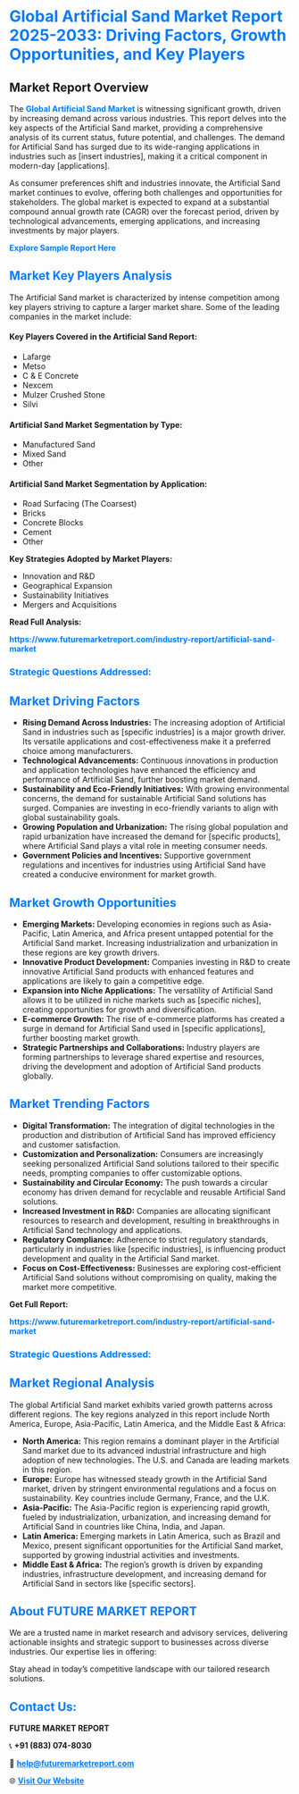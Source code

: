 <h1 style="color: #007BFF;">Global Artificial Sand Market Report 2025-2033: Driving Factors, Growth Opportunities, and Key Players</h1>

<section id="overview">
<h2>Market Report Overview</h2>
<p>The <a href="https://www.futuremarketreport.com/industry-report/artificial-sand-market" style="color: #007BFF; text-decoration: none;"><strong>Global Artificial Sand Market</strong></a> is witnessing significant growth, driven by increasing demand across various industries. This report delves into the key aspects of the Artificial Sand market, providing a comprehensive analysis of its current status, future potential, and challenges. The demand for Artificial Sand has surged due to its wide-ranging applications in industries such as [insert industries], making it a critical component in modern-day [applications].</p>
<p>As consumer preferences shift and industries innovate, the Artificial Sand market continues to evolve, offering both challenges and opportunities for stakeholders. The global market is expected to expand at a substantial compound annual growth rate (CAGR) over the forecast period, driven by technological advancements, emerging applications, and increasing investments by major players.</p>
</section>

<section id="overview">
<p><a href="https://www.futuremarketreport.com/request-sample/reportId=83671" style="color: #007BFF; text-decoration: none;"><strong>Explore Sample Report Here</strong></a></p>
</section>

<section id="key-players">
<h2 style="color: #007BFF;">Market Key Players Analysis</h2>
<p>The Artificial Sand market is characterized by intense competition among key players striving to capture a larger market share. Some of the leading companies in the market include:</p>
<h4>Key Players Covered in the Artificial Sand Report:</h4>
<ul><li>Lafarge</li><li>Metso</li><li>C &amp; E Concrete</li><li>Nexcem</li><li>Mulzer Crushed Stone</li><li>Silvi</li></ul>
<h4>Artificial Sand Market Segmentation by Type:</h4>
<ul><li>Manufactured Sand</li><li>Mixed Sand</li><li>Other</li></ul>

<h4>Artificial Sand Market Segmentation by Application:</h4>
<ul><li>Road Surfacing (The Coarsest)</li><li>Bricks</li><li>Concrete Blocks</li><li>Cement</li><li>Other</li></ul>
<p><strong>Key Strategies Adopted by Market Players:</strong></p>
<ul>
<li>Innovation and R&D</li>
<li>Geographical Expansion</li>
<li>Sustainability Initiatives</li>
<li>Mergers and Acquisitions</li>
</ul>
</section>

<section>
<p><strong>Read Full Analysis: </strong></p><a href="https://www.futuremarketreport.com/industry-report/artificial-sand-market" style="color: #007BFF; text-decoration: none;"><strong>https://www.futuremarketreport.com/industry-report/artificial-sand-market</strong></a>
<h3 style="color: #007BFF;">Strategic Questions Addressed:</h3>
</section>

<section id="driving-factors">
<h2 style="color: #007BFF;">Market Driving Factors</h2>
<ul>
<li><strong>Rising Demand Across Industries:</strong> The increasing adoption of Artificial Sand in industries such as [specific industries] is a major growth driver. Its versatile applications and cost-effectiveness make it a preferred choice among manufacturers.</li>
<li><strong>Technological Advancements:</strong> Continuous innovations in production and application technologies have enhanced the efficiency and performance of Artificial Sand, further boosting market demand.</li>
<li><strong>Sustainability and Eco-Friendly Initiatives:</strong> With growing environmental concerns, the demand for sustainable Artificial Sand solutions has surged. Companies are investing in eco-friendly variants to align with global sustainability goals.</li>
<li><strong>Growing Population and Urbanization:</strong> The rising global population and rapid urbanization have increased the demand for [specific products], where Artificial Sand plays a vital role in meeting consumer needs.</li>
<li><strong>Government Policies and Incentives:</strong> Supportive government regulations and incentives for industries using Artificial Sand have created a conducive environment for market growth.</li>
</ul>
</section>

<section id="growth-opportunities">
<h2 style="color: #007BFF;">Market Growth Opportunities</h2>
<ul>
<li><strong>Emerging Markets:</strong> Developing economies in regions such as Asia-Pacific, Latin America, and Africa present untapped potential for the Artificial Sand market. Increasing industrialization and urbanization in these regions are key growth drivers.</li>
<li><strong>Innovative Product Development:</strong> Companies investing in R&D to create innovative Artificial Sand products with enhanced features and applications are likely to gain a competitive edge.</li>
<li><strong>Expansion into Niche Applications:</strong> The versatility of Artificial Sand allows it to be utilized in niche markets such as [specific niches], creating opportunities for growth and diversification.</li>
<li><strong>E-commerce Growth:</strong> The rise of e-commerce platforms has created a surge in demand for Artificial Sand used in [specific applications], further boosting market growth.</li>
<li><strong>Strategic Partnerships and Collaborations:</strong> Industry players are forming partnerships to leverage shared expertise and resources, driving the development and adoption of Artificial Sand products globally.</li>
</ul>
</section>

<section id="trending-factors">
<h2 style="color: #007BFF;">Market Trending Factors</h2>
<ul>
<li><strong>Digital Transformation:</strong> The integration of digital technologies in the production and distribution of Artificial Sand has improved efficiency and customer satisfaction.</li>
<li><strong>Customization and Personalization:</strong> Consumers are increasingly seeking personalized Artificial Sand solutions tailored to their specific needs, prompting companies to offer customizable options.</li>
<li><strong>Sustainability and Circular Economy:</strong> The push towards a circular economy has driven demand for recyclable and reusable Artificial Sand solutions.</li>
<li><strong>Increased Investment in R&D:</strong> Companies are allocating significant resources to research and development, resulting in breakthroughs in Artificial Sand technology and applications.</li>
<li><strong>Regulatory Compliance:</strong> Adherence to strict regulatory standards, particularly in industries like [specific industries], is influencing product development and quality in the Artificial Sand market.</li>
<li><strong>Focus on Cost-Effectiveness:</strong> Businesses are exploring cost-efficient Artificial Sand solutions without compromising on quality, making the market more competitive.</li>
</ul>
</section>

<section>
<p><strong>Get Full Report: </strong></p><a href="https://www.futuremarketreport.com/industry-report/artificial-sand-market" style="color: #007BFF; text-decoration: none;"><strong>https://www.futuremarketreport.com/industry-report/artificial-sand-market</strong></a>
<h3 style="color: #007BFF;">Strategic Questions Addressed:</h3>
</section>


<section id="regional-analysis">
<h2 style="color: #007BFF;">Market Regional Analysis</h2>
<p>The global Artificial Sand market exhibits varied growth patterns across different regions. The key regions analyzed in this report include North America, Europe, Asia-Pacific, Latin America, and the Middle East & Africa:</p>
<ul>
<li><strong>North America:</strong> This region remains a dominant player in the Artificial Sand market due to its advanced industrial infrastructure and high adoption of new technologies. The U.S. and Canada are leading markets in this region.</li>
<li><strong>Europe:</strong> Europe has witnessed steady growth in the Artificial Sand market, driven by stringent environmental regulations and a focus on sustainability. Key countries include Germany, France, and the U.K.</li>
<li><strong>Asia-Pacific:</strong> The Asia-Pacific region is experiencing rapid growth, fueled by industrialization, urbanization, and increasing demand for Artificial Sand in countries like China, India, and Japan.</li>
<li><strong>Latin America:</strong> Emerging markets in Latin America, such as Brazil and Mexico, present significant opportunities for the Artificial Sand market, supported by growing industrial activities and investments.</li>
<li><strong>Middle East & Africa:</strong> The region’s growth is driven by expanding industries, infrastructure development, and increasing demand for Artificial Sand in sectors like [specific sectors].</li>
</ul>
</section>

<footer>
<h2 style="color: #007BFF;">About FUTURE MARKET REPORT</h2>
<p>We are a trusted name in market research and advisory services, delivering actionable insights and strategic support to businesses across diverse industries. Our expertise lies in offering:</p>

<p>Stay ahead in today’s competitive landscape with our tailored research solutions.</p>

<h2 style="color: #007BFF;">Contact Us:</h2>
<p><strong>FUTURE MARKET REPORT</strong></p>
<p>📞 <strong>+91 (883) 074-8030</strong></p>
<p>📧 <strong><a href="mailto:help@futuremarketreport.com" style="color: #007BFF;">help@futuremarketreport.com</a></strong></p>
<p>🌐 <strong><a href="https://www.futuremarketreport.com/" style="color: #007BFF;">Visit Our Website</a></strong></p>
</footer>